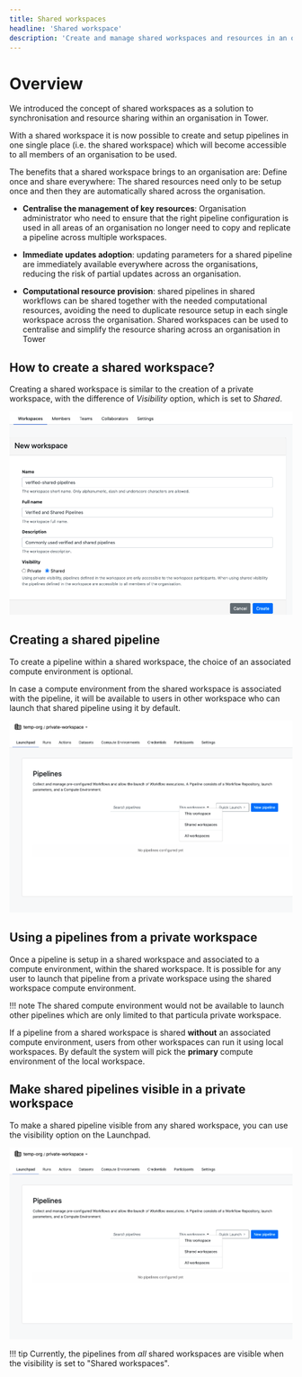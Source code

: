 ```yaml
---
title: Shared workspaces
headline: 'Shared workspace'
description: 'Create and manage shared workspaces and resources in an organization.'
---
```


# Overview

We introduced the concept of shared workspaces as a solution to synchronisation and resource sharing within an organisation in Tower.

With a shared workspace it is now possible to create and setup pipelines in one single place (i.e. the shared workspace) which will become accessible to all members of an organisation to be used.

The benefits that a shared workspace brings to an organisation are:
Define once and share everywhere: The shared resources need only to be setup once and then they are automatically shared across the organisation.  

- **Centralise the management of key resources**: Organisation administrator who need to ensure that the right pipeline configuration is used in all areas of an organisation no longer need to copy and replicate a pipeline across multiple workspaces. 

- **Immediate updates adoption**: updating parameters for a shared pipeline are immediately available everywhere across the organisations, reducing the risk of partial updates across an organisation.

- **Computational resource provision**: shared pipelines in shared workflows can be shared together with the needed computational resources, avoiding the need to duplicate resource setup in each single workspace across the organisation. 
Shared workspaces can be used to centralise and simplify the resource sharing across an organisation in Tower


## How to create a shared workspace?

Creating a shared workspace is similar to the creation of a private workspace, with the difference of *Visibility* option, which is set to _Shared_.

![](./_images/shared_visibility.png)


## Creating a shared pipeline

To create a pipeline within a shared workspace, the choice of an associated compute environment is optional. 

In case a compute environment from the shared workspace is associated with the pipeline, it will be available to users in other workspace who can launch that shared pipeline using it by default.

![](./_images/pipelines_visibility.png)

## Using a pipelines from a private workspace

Once a pipeline is setup in a shared workspace and associated to a compute environment, within the shared workspace. It is possible for any user to launch that pipeline from a private workspace using the shared workspace compute environment.


!!! note 
    The shared compute environment would not be available to launch other pipelines which are only limited to that particula private workspace.

If a pipeline from a shared workspace is shared **without** an associated compute environment, users from other workspaces can run it using local workspaces. By default the system will pick the **primary** compute environment of the local workspace.

## Make shared pipelines visible in a private workspace

To make a shared pipeline visible from any shared workspace, you can use the visibility option on the Launchpad.

![](./_images/pipelines_visibility.png)


!!! tip
    Currently, the pipelines from _all_ shared workspaces are visible when the visibility is set to "Shared workspaces".
